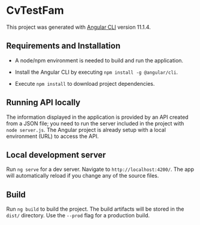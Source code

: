 # CvTestFam

This project was generated with [Angular CLI](https://github.com/angular/angular-cli) version 11.1.4.

## Requirements and Installation

* A node/npm environment is needed to build and run the application. 

* Install the Angular CLI by executing `npm install -g @angular/cli`.

* Execute `npm install` to download project dependencies.

## Running API locally

The information displayed in the application is provided by an API created from a JSON file; you need to run the server included in the project with `node server.js`. The Angular project is already setup with a local environment (URL) to access the API.

## Local development server

Run `ng serve` for a dev server. Navigate to `http://localhost:4200/`. The app will automatically reload if you change any of the source files.

## Build

Run `ng build` to build the project. The build artifacts will be stored in the `dist/` directory. Use the `--prod` flag for a production build.

